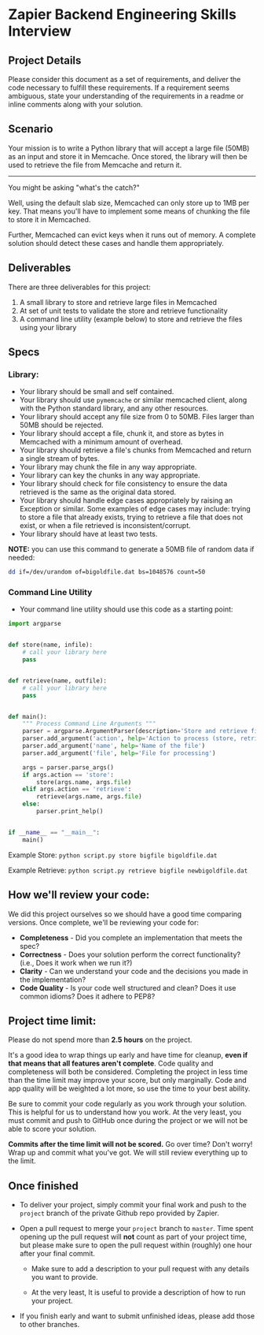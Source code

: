 # Zapier Backend Engineering Skills Interview

## Project Details

Please consider this document as a set of requirements, and deliver the code necessary to fulfill these requirements. If a requirement seems ambiguous, state your understanding of the requirements in a readme or inline comments along with your solution.

## Scenario

Your mission is to write a Python library that will accept a large file (50MB) as an input and store it in Memcache. Once stored, the library will then be used to retrieve the file from Memcache and return it.

---

You might be asking "what's the catch?" 

Well, using the default slab size, Memcached can only store up to 1MB per key. That means you'll have to implement some means of chunking the file to store it in Memcached.

Further, Memcached can evict keys when it runs out of memory. A complete solution should detect these cases and handle them appropriately.

## Deliverables

There are three deliverables for this project:

1. A small library to store and retrieve large files in Memcached
2. At set of unit tests to validate the store and retrieve functionality
3. A command line utility (example below) to store and retrieve the files using your library

## Specs

### Library:

* Your library should be small and self contained.
* Your library should use `pymemcache` or similar memcached client, along with the Python standard library, and any other resources.
* Your library should accept any file size from 0 to 50MB. Files larger than 50MB should be rejected.
* Your library should accept a file, chunk it, and store as bytes in Memcached with a minimum amount of overhead. 
* Your library should retrieve a file's chunks from Memcached and return a single stream of bytes. 
* Your library may chunk the file in any way appropriate.
* Your library can key the chunks in any way appropriate.
* Your library should check for file consistency to ensure the data retrieved is the same as the original data stored.
* Your library should handle edge cases appropriately by raising an Exception or similar. Some examples of edge cases may include: trying to store a file that already exists, trying to retrieve a file that does not exist, or when a file retrieved is inconsistent/corrupt. 
* Your library should have at least two tests.

**NOTE:** you can use this command to generate a 50MB file of random data if needed:

```bash
dd if=/dev/urandom of=bigoldfile.dat bs=1048576 count=50
```

### Command Line Utility

* Your command line utility should use this code as a starting point:

```python
import argparse


def store(name, infile):
    # call your library here
    pass


def retrieve(name, outfile):
    # call your library here
    pass


def main():
    """ Process Command Line Arguments """
    parser = argparse.ArgumentParser(description='Store and retrieve files in Memcached')
    parser.add_argument('action', help='Action to process (store, retrieve)')
    parser.add_argument('name', help='Name of the file')
    parser.add_argument('file', help='File for processing')

    args = parser.parse_args()
    if args.action == 'store':
        store(args.name, args.file)
    elif args.action == 'retrieve':
        retrieve(args.name, args.file)
    else:
        parser.print_help()


if __name__ == "__main__":
    main()
```

Example Store:
`python script.py store bigfile bigoldfile.dat`

Example Retrieve:
`python script.py retrieve bigfile newbigoldfile.dat`


## How we'll review your code:

We did this project ourselves so we should have a good time comparing versions. Once complete, we'll be reviewing your code for:

* **Completeness** - Did you complete an implementation that meets the spec?
* **Correctness** - Does your solution perform the correct functionality? (i.e., Does it work when we run it?)
* **Clarity** - Can we understand your code and the decisions you made in the implementation?
* **Code Quality** - Is your code well structured and clean? Does it use common idioms? Does it adhere to PEP8?

## Project time limit:

Please do not spend more than **2.5 hours** on the project.

It's a good idea to wrap things up early and have time for cleanup, **even if that means that all features aren't complete**. Code quality and completeness will both be considered. Completing the project in less time than the time limit may improve your score, but only marginally. Code and app quality will be weighted a lot more, so use the time to your best ability.

Be sure to commit your code regularly as you work through your solution. This is helpful for us to understand how you work. At the very least, you must commit and push to GitHub once during the project or we will not be able to score your solution.

**Commits after the time limit will not be scored.** Go over time? Don't worry! Wrap up and commit what you've got. We will still review everything up to the limit.

## Once finished

* To deliver your project, simply commit your final work and push to the `project` branch of the private Github repo provided by Zapier. 

* Open a pull request to merge your `project` branch to `master`. Time spent opening up the pull request will **not** count as part of your project time, but please make sure to open the pull request within (roughly) one hour after your final commit.

  * Make sure to add a description to your pull request with any details you want to provide.

  * At the very least, It is useful to provide a description of how to run your project.

* If you finish early and want to submit unfinished ideas, please add those to other branches.
